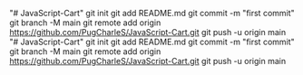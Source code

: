"# JavaScript-Cart"  git init git add README.md git commit -m "first commit" git branch -M main git remote add origin https://github.com/PugCharleS/JavaScript-Cart.git git push -u origin main
"# JavaScript-Cart"  git init git add README.md git commit -m "first commit" git branch -M main git remote add origin https://github.com/PugCharleS/JavaScript-Cart.git git push -u origin main
